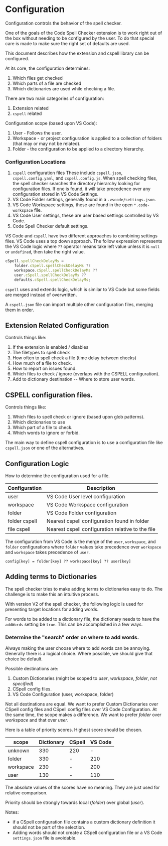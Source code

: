 # Configuration

Configuration controls the behavior of the spell checker.

One of the goals of the Code Spell Checker extension is to work right out of the box without needing to be configured by the user.
To do that special care is made to make sure the right set of defaults are used.

This document describes how the extension and cspell library can be configured.

At its core, the configuration determines:

1. Which files get checked
1. Which parts of a file are checked
1. Which dictionaries are used while checking a file.

There are two main categories of configuration:

1. Extension related
1. `cspell` related

Configuration scope (based upon VS Code):

1. User - Follows the user.
1. Workspace - or project configuration is applied to a collection of folders (that may or may not be related).
1. Folder - the configuration to be applied to a directory hierarchy.

### Configuration Locations

1. `cspell` configuration files
   These include `cspell.json`, `cspell.config.yaml`, and `cspell.config.js`. When spell checking files,
   the spell checker searches the directory hierarchy looking for configuration files. If one is found,
   it will take precedence over any configuration stored in VS Code Settings.
1. VS Code Folder settings, generally found in a `.vscode/settings.json`.
1. VS Code Workspace settings, these are found in the open `*.code-workspace` file.
1. VS Code User settings, these are user based settings controlled by VS Code.
1. Code Spell Checker default settings.

VS Code and `cspell` have two different approaches to combining settings files.
VS Code uses a top down approach. The follow expression represents the VS Code logic
where `??` operator means take left value unless it is `null` or `undefined`, then take the right value.

```ts
cSpell.spellCheckDelayMs =
    folder.cSpell.spellCheckDelayMs ??
    workspace.cSpell.spellCheckDelayMs ??
    user.cSpell.spellCheckDelayMs ??
    defaults.cSpell.spellCheckDelayMs;
```

`cspell` uses and extends logic, which is similar to VS Code but some fields are merged instead of overwritten.

A `cspell.json` file can import multiple other configuration files, merging them in order.

## Extension Related Configuration

Controls things like:

1. If the extension is enabled / disables
1. The filetypes to spell check
1. How often to spell check a file (time delay between checks)
1. How much of a file to check.
1. How to report on issues found.
1. Which files to check / ignore (overlaps with the CSPELL configuration).
1. Add to dictionary destination -- Where to store user words.

## CSPELL configuration files.

Controls things like:

1. Which files to spell check or ignore (based upon glob patterns).
1. Which dictionaries to use
1. Which part of a file to check.
1. Which words to ignore or forbid.

The main way to define cspell configuration is to use a configuration file like `cspell.json`
or one of the alternatives.

## Configuration Logic

How to determine the configuration used for a file.

| Configuration | Description                                       |
| ------------- | ------------------------------------------------- |
| user          | VS Code User level configuration                  |
| workspace     | VS Code Workspace configuration                   |
| folder        | VS Code Folder configuration                      |
| folder cspell | Nearest cspell configuration found in folder      |
| file cspell   | Nearest cspell configuration relative to the file |

The configuration from VS Code is the merge of the `user`, `workspace`, and `folder`
configurations where `folder` values take precedence over `workspace` and `workspace` takes precedence of `user`.

```
config[key] = folder[key] ?? workspace[key] ?? user[key]
```

## Adding terms to Dictionaries

The spell checker tries to make adding terms to dictionaries easy to do. The challenge is to make this an intuitive process.

With version V2 of the spell checker, the following logic is used for presenting target locations for adding words.

For words to be added to a dictionary file, the dictionary needs to have the `addWords` setting be `true`.
This can be accomplished in a few ways.

### Determine the "search" order on where to add words.

Always making the user choose where to add words can be annoying. Generally there is a logical choice. Where possible, we
should give that choice be default.

Possible destinations are:

1. Custom Dictionaries (might be scoped to _user_, _workspace_, _folder_, _not specified_)
1. CSpell config files.
1. VS Code Configuration (user, workspace, folder)

Not all destinations are equal. We want to prefer Custom Dictionaries over CSpell config files and CSpell config files over VS Code Configuration.
At the same time, the scope makes a difference. We want to prefer _folder_ over _workspace_ and that over _user_.

Here is a table of priority scores. Highest score should be chosen.

| scope     | Dictionary | CSpell | VS Code |
| --------- | ---------- | ------ | ------- |
| unknown   | 330        | 220    | -       |
| folder    | 330        | -      | 210     |
| workspace | 230        | -      | 200     |
| user      | 130        | -      | 110     |

The absolute values of the scores have no meaning. They are just used for relative comparison.

Priority should be strongly towards local (_folder_) over global (_user_).

Notes:

-   if a CSpell configuration file contains a custom dictionary definition it should not be part of the selection.
-   Adding words should not create a CSpell configuration file or a VS Code `settings.json` file is avoidable.

